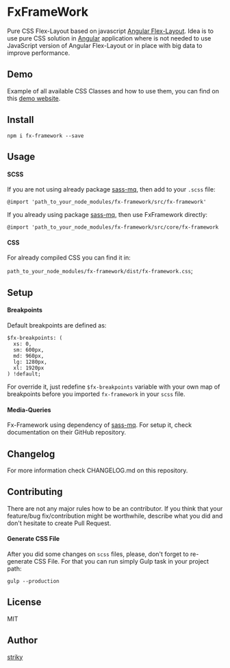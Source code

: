 # FxFrameWork

Pure CSS Flex-Layout based on javascript [Angular Flex-Layout](https://github.com/angular/flex-layout).
Idea is to use pure CSS solution in [Angular](https://angular.io) application where is not needed to use JavaScript version of Angular Flex-Layout or in place with big data to improve performance.

## Demo

Example of all available CSS Classes and how to use them, you can find on this [demo website](https://www.striky.sk/fx-framework).  

## Install

`npm i fx-framework --save`

## Usage

#### SCSS

If you are not using already package [sass-mq](https://github.com/sass-mq/sass-mq), then add to your `.scss` file:

`@import 'path_to_your_node_modules/fx-framework/src/fx-framework'`

If you already using package [sass-mq](https://github.com/sass-mq/sass-mq), then use FxFramework directly:

`@import 'path_to_your_node_modules/fx-framework/src/core/fx-framework`

#### CSS

For already compiled CSS you can find it in:

`path_to_your_node_modules/fx-framework/dist/fx-framework.css`;

## Setup

#### Breakpoints

Default breakpoints are defined as: 

```
$fx-breakpoints: (
  xs: 0,
  sm: 600px,
  md: 960px,
  lg: 1280px,
  xl: 1920px
) !default;
```

For override it, just redefine `$fx-breakpoints` variable with your own map of breakpoints before you imported `fx-framework` in your `scss` file.

#### Media-Queries

Fx-Framework using dependency of [sass-mq](https://github.com/sass-mq/sass-mq). For setup it, check documentation on their GitHub repository.

## Changelog

For more information check CHANGELOG.md on this repository. 

## Contributing

There are not any major rules how to be an contributor. If you think that your feature/bug fix/contribution might be worthwhile, describe what you did and don't hesitate to create Pull Request. 

#### Generate CSS File

After you did some changes on `scss` files, please, don't forget to re-generate CSS File. For that you can run simply Gulp task in your project path:

`gulp --production` 


## License

MIT

## Author

[striky](https://www.striky.sk)

